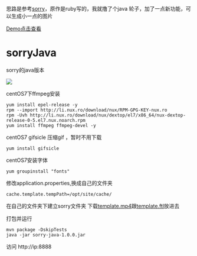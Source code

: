 思路是参考[sorry](https://github.com/xtyxtyx/sorry)，原作是ruby写的，我就撸了个java 轮子，加了一点新功能，可以生成小一点的图片


[Demo点击查看](http://118.24.58.55/)

# sorryJava
sorry的java版本


![](http://ww1.sinaimg.cn/large/6efe8aa1ly1fphaxorc98j211i0nywku.jpg)

centOS7下ffmpeg安装

	yum install epel-release -y
	rpm --import http://li.nux.ro/download/nux/RPM-GPG-KEY-nux.ro
	rpm -Uvh http://li.nux.ro/download/nux/dextop/el7/x86_64/nux-dextop-release-0-5.el7.nux.noarch.rpm
    yum install ffmpeg ffmpeg-devel -y

centOS7 gifsicle 压缩gif ，暂时不用下载

    yum install gifsicle

centOS7安装字体

	yum groupinstall "fonts"
	
修改application.properties,换成自己的文件夹

	cache.template.tempPath=/opt/site/cache/

在自己的文件夹下建立sorry文件夹
下载[template.mp4](http://txtxtx.com.cn/sorry/template.mp4)跟[template.ftl](http://txtxtx.com.cn/sorry/template.ftl)放进去
	
	
打包并运行
	
	mvn package -DskipTests
	java -jar sorry-java-1.0.0.jar
	
访问 http://ip:8888
	




